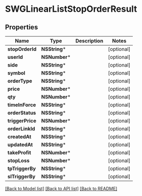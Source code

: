 # SWGLinearListStopOrderResult

## Properties
Name | Type | Description | Notes
------------ | ------------- | ------------- | -------------
**stopOrderId** | **NSString*** |  | [optional] 
**userId** | **NSNumber*** |  | [optional] 
**side** | **NSString*** |  | [optional] 
**symbol** | **NSString*** |  | [optional] 
**orderType** | **NSString*** |  | [optional] 
**price** | **NSNumber*** |  | [optional] 
**qty** | **NSNumber*** |  | [optional] 
**timeInForce** | **NSString*** |  | [optional] 
**orderStatus** | **NSString*** |  | [optional] 
**triggerPrice** | **NSNumber*** |  | [optional] 
**orderLinkId** | **NSString*** |  | [optional] 
**createdAt** | **NSString*** |  | [optional] 
**updatedAt** | **NSString*** |  | [optional] 
**takeProfit** | **NSNumber*** |  | [optional] 
**stopLoss** | **NSNumber*** |  | [optional] 
**tpTriggerBy** | **NSString*** |  | [optional] 
**slTriggerBy** | **NSString*** |  | [optional] 

[[Back to Model list]](../README.md#documentation-for-models) [[Back to API list]](../README.md#documentation-for-api-endpoints) [[Back to README]](../README.md)


